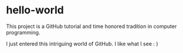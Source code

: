 # hello-world
This project is a GitHub tutorial and time honored tradition in computer programming.

I just entered this intriguing world of GitHub.  I like what I see : )
